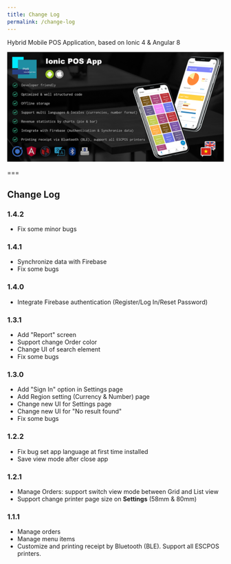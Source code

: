 ```yaml
---
title: Change Log
permalink: /change-log
---
```


Hybrid Mobile POS Application, based on Ionic 4 & Angular 8

![](assets/img/app-banner.png)

===

## Change Log

### 1.4.2

- Fix some minor bugs

### 1.4.1

- Synchronize data with Firebase
- Fix some bugs

### 1.4.0

- Integrate Firebase authentication (Register/Log In/Reset Password)

### 1.3.1

- Add "Report" screen
- Support change Order color
- Change UI of search element
- Fix some bugs

### 1.3.0

- Add "Sign In" option in Settings page
- Add Region setting (Currency & Number) page
- Change new UI for Settings page
- Change new UI for "No result found"
- Fix some bugs

### 1.2.2

- Fix bug set app language at first time installed
- Save view mode after close app

### 1.2.1

- Manage Orders: support switch view mode between Grid and List view
- Support change printer page size on **Settings** (58mm & 80mm)

### 1.1.1

- Manage orders
- Manage menu items
- Customize and printing receipt by Bluetooth (BLE). Support all ESCPOS printers.